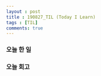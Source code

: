 ```yaml
---
layout : post
title : 190827_TIL (Today I Learn)
tags : [TIL]
comments: true
---
```

### 오늘 한 일



### 오늘 회고
